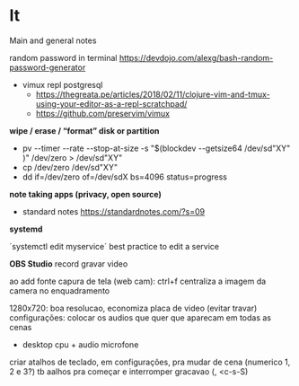 # It

Main and general notes

random password in terminal
https://devdojo.com/alexg/bash-random-password-generator

- vimux repl postgresql
    - https://thegreata.pe/articles/2018/02/11/clojure-vim-and-tmux-using-your-editor-as-a-repl-scratchpad/
    - https://github.com/preservim/vimux

**wipe / erase / “format” disk or partition**

- pv --timer --rate --stop-at-size -s "$(blockdev --getsize64 /dev/sd"XY" )" /dev/zero > /dev/sd"XY"
- cp /dev/zero /dev/sd"XY"
- dd if=/dev/zero of=/dev/sdX bs=4096 status=progress

**note taking apps (privacy, open source)**
- standard notes https://standardnotes.com/?s=09

**systemd**

´systemctl edit myservice´
best practice to edit a service

**OBS Studio** record gravar video

ao add fonte capura de tela (web cam): ctrl+f centraliza a imagem da camera no enquadramento

1280x720: boa resolucao, economiza placa de video (evitar travar)
configurações: colocar os audios que quer que aparecam em todas as cenas
- desktop cpu + audio microfone

criar atalhos de teclado, em configurações, pra mudar de cena (numerico 1, 2 e 3?)
tb aalhos pra começar e interromper gracavao (<c-s-R>, <c-s-S)

